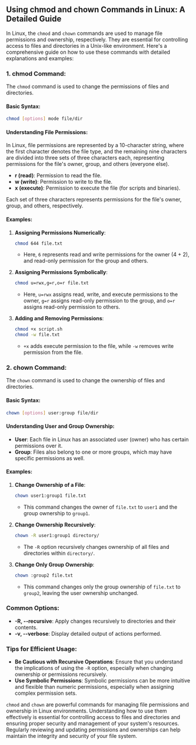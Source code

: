 ## Using chmod and chown Commands in Linux: A Detailed Guide

In Linux, the `chmod` and `chown` commands are used to manage file permissions and ownership, respectively. They are essential for controlling access to files and directories in a Unix-like environment. Here's a comprehensive guide on how to use these commands with detailed explanations and examples:

### 1. chmod Command:

The `chmod` command is used to change the permissions of files and directories.

#### Basic Syntax:

```bash
chmod [options] mode file/dir
```

#### Understanding File Permissions:

In Linux, file permissions are represented by a 10-character string, where the first character denotes the file type, and the remaining nine characters are divided into three sets of three characters each, representing permissions for the file's owner, group, and others (everyone else).

- **r (read)**: Permission to read the file.
- **w (write)**: Permission to write to the file.
- **x (execute)**: Permission to execute the file (for scripts and binaries).

Each set of three characters represents permissions for the file's owner, group, and others, respectively.

#### Examples:

1. **Assigning Permissions Numerically**:
   ```bash
   chmod 644 file.txt
   ```

   - Here, `6` represents read and write permissions for the owner (4 + 2), and read-only permission for the group and others.

2. **Assigning Permissions Symbolically**:
   ```bash
   chmod u=rwx,g=r,o=r file.txt
   ```

   - Here, `u=rwx` assigns read, write, and execute permissions to the owner, `g=r` assigns read-only permission to the group, and `o=r` assigns read-only permission to others.

3. **Adding and Removing Permissions**:
   ```bash
   chmod +x script.sh
   chmod -w file.txt
   ```

   - `+x` adds execute permission to the file, while `-w` removes write permission from the file.

### 2. chown Command:

The `chown` command is used to change the ownership of files and directories.

#### Basic Syntax:

```bash
chown [options] user:group file/dir
```

#### Understanding User and Group Ownership:

- **User**: Each file in Linux has an associated user (owner) who has certain permissions over it.
- **Group**: Files also belong to one or more groups, which may have specific permissions as well.

#### Examples:

1. **Change Ownership of a File**:
   ```bash
   chown user1:group1 file.txt
   ```

   - This command changes the owner of `file.txt` to `user1` and the group ownership to `group1`.

2. **Change Ownership Recursively**:
   ```bash
   chown -R user1:group1 directory/
   ```

   - The `-R` option recursively changes ownership of all files and directories within `directory/`.

3. **Change Only Group Ownership**:
   ```bash
   chown :group2 file.txt
   ```

   - This command changes only the group ownership of `file.txt` to `group2`, leaving the user ownership unchanged.

### Common Options:

- **-R, --recursive**: Apply changes recursively to directories and their contents.
- **-v, --verbose**: Display detailed output of actions performed.

### Tips for Efficient Usage:

- **Be Cautious with Recursive Operations**: Ensure that you understand the implications of using the `-R` option, especially when changing ownership or permissions recursively.
- **Use Symbolic Permissions**: Symbolic permissions can be more intuitive and flexible than numeric permissions, especially when assigning complex permission sets.

`chmod` and `chown` are powerful commands for managing file permissions and ownership in Linux environments. Understanding how to use them effectively is essential for controlling access to files and directories and ensuring proper security and management of your system's resources. Regularly reviewing and updating permissions and ownerships can help maintain the integrity and security of your file system.